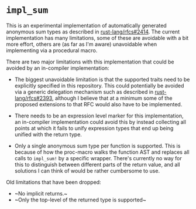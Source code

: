 # `impl_sum`

This is an experimental implementation of automatically generated anonymous sum
types as described in [rust-lang/rfcs#2414][]. The current implementation has
many limitations, some of these are avoidable with a bit more effort, others are
(as far as I'm aware) unavoidable when implementing via a procedural macro.

There are two major limitations with this implementation that could be avoided
by an in-compiler implementation:

 * The biggest unavoidable limitation is that the supported traits need to be
  explicitly specified in this repository. This could potentially be avoided
  via a generic delegation mechanism such as described in
  [rust-lang/rfcs#2393][], although I believe that at a minimum some of the
  proposed extensions to that RFC would also have to be implemented.

 * There needs to be an expression level marker for this implementation, an
   in-compiler implementation could avoid this by instead collecting all points
   at which it fails to unify expression types that end up being unified with
   the return type.

 * Only a single anonymous sum type per function is supported. This is because
   of how the proc-macro walks the function AST and replaces all calls to
   `impl_sum!` by a specific wrapper. There's currently no way for this to
   distinguish between different parts of the return value, and all solutions I
   can think of would be rather cumbersome to use.

Old limitations that have been dropped:

 * ~No implicit returns.~
 * ~Only the top-level of the returned type is supported~

[rust-lang/rfcs#2414]: https://github.com/rust-lang/rfcs/issues/2414
[rust-lang/rfcs#2393]: https://github.com/rust-lang/rfcs/pull/2393
